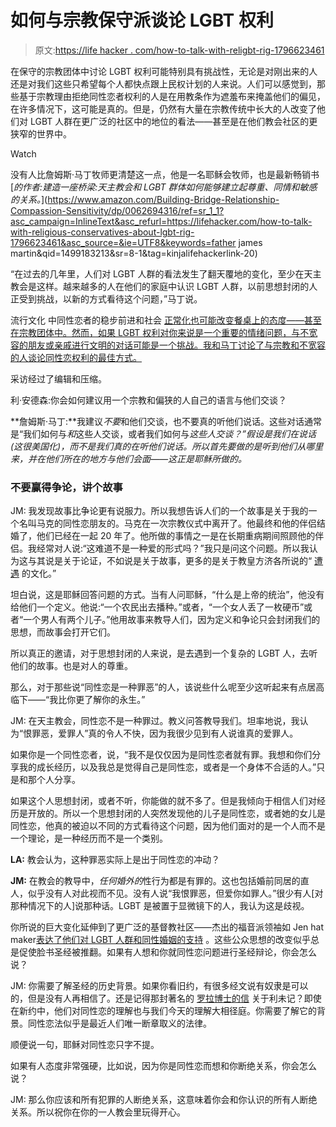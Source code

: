 # 如何与宗教保守派谈论 LGBT 权利

> 原文:[https://life hacker . com/how-to-talk-with-religbt-rig-1796623461](https://lifehacker.com/how-to-talk-with-religious-conservatives-about-lgbt-rig-1796623461)

在保守的宗教团体中讨论 LGBT 权利可能特别具有挑战性，无论是对刚出来的人还是对我们这些只希望每个人都快点跟上民权计划的人来说。人们可以感觉到，那些基于宗教理由拒绝同性恋者权利的人是在用教条作为遮羞布来掩盖他们的偏见，在许多情况下，这可能是真的。但是，仍然有大量在宗教传统中长大的人改变了他们对 LGBT 人群在更广泛的社区中的地位的看法——甚至是在他们教会社区的更狭窄的世界中。

Watch

没有人比詹姆斯·马丁牧师更清楚这一点，他是一名耶稣会牧师，也是最新畅销书 [*的作者:建造一座桥梁:天主教会和 LGBT 群体如何能够建立起尊重、同情和敏感的关系。*](https://www.amazon.com/Building-Bridge-Relationship-Compassion-Sensitivity/dp/0062694316/ref=sr_1_1?asc_campaign=InlineText&asc_refurl=https://lifehacker.com/how-to-talk-with-religious-conservatives-about-lgbt-rig-1796623461&asc_source=&ie=UTF8&keywords=father james martin&qid=1499183213&sr=8-1&tag=kinjalifehackerlink-20)

“在过去的几年里，人们对 LGBT 人群的看法发生了翻天覆地的变化，至少在天主教会是这样。越来越多的人在他们的家庭中认识 LGBT 人群，以前思想封闭的人正受到挑战，以新的方式看待这个问题，”马丁说。

流行文化 中同性恋者的稳步前进和社会 [正常化也可能改变餐桌上的态度——甚至在宗教团体中。然而，如果 LGBT 权利对你来说是一个重要的情绪问题，与不宽容的朋友或亲戚进行文明的对话可能是一个挑战。我和马丁讨论了与宗教和不宽容的人谈论同性恋权利的最佳方式。](https://www.theatlantic.com/entertainment/archive/2015/06/gay-marriage-legalized-modern-family-pop-culture/397013/) 

采访经过了编辑和压缩。

利·安德森:你会如何建议用一个宗教和偏狭的人自己的语言与他们交谈？

**詹姆斯·马丁:**我建议*不要*和他们交谈，也不要真的听他们说话。这些对话通常是“我们如何与*和*这些人交谈，或者我们如何与*这些人交谈？”假设是我们在说话(这很美国化)，而不是我们真的在听他们说话。所以首先要做的是听到他们从哪里来，并在他们所在的地方与他们会面——这正是耶稣所做的。*

### 不要赢得争论，讲个故事

JM: 我发现故事比争论更有说服力。所以我想告诉人们的一个故事是关于我的一个名叫马克的同性恋朋友的。马克在一次宗教仪式中离开了。他最终和他的伴侣结婚了，他们已经在一起 20 年了。他所做的事情之一是在长期重病期间照顾他的伴侣。我经常对人说:“这难道不是一种爱的形式吗？”我只是问这个问题。所以我认为这与其说是关于论证，不如说是关于故事，更多的是关于教皇方济各所说的“ [遭遇](https://www.ncronline.org/blogs/ncr-today/francis-and-culture-encounter) 的文化。”

坦白说，这是耶稣回答问题的方式。当有人问耶稣，“什么是上帝的统治”，他没有给他们一个定义。他说:“一个农民出去播种。”或者，“一个女人丢了一枚硬币”或者“一个男人有两个儿子。”他用故事来教导人们，因为定义和争论只会封闭我们的思想，而故事会打开它们。

所以真正的邀请，对于思想封闭的人来说，是去遇到一个复杂的 LGBT 人，去听他们的故事。也是对人的尊重。

那么，对于那些说“同性恋是一种罪恶”的人，该说些什么呢至少这听起来有点居高临下——“我比你更了解你的永生。”

JM: 在天主教会，同性恋不是一种罪过。教义问答教导我们。坦率地说，我认为“恨罪恶，爱罪人”真的令人不快，因为我很少见到有人说谁真的爱罪人。

如果你是一个同性恋者，说，“我不是仅仅因为是同性恋者就有罪。我想和你们分享我的成长经历，以及我总是觉得自己是同性恋，或者是一个身体不合适的人。”只是和那个人分享。

如果这个人思想封闭，或者不听，你能做的就不多了。但是我倾向于相信人们对经历是开放的。所以一个思想封闭的人突然发现他的儿子是同性恋，或者她的女儿是同性恋，他真的被迫以不同的方式看待这个问题，因为他们面对的是一个人而不是一个理论，是一种经历而不是一个类别。

**LA:** 教会认为，这种罪恶实际上是出于同性恋的冲动？

**JM:** 在教会的教导中，*任何婚外的*性行为都是有罪的。这也包括婚前同居的直人，似乎没有人对此视而不见。没有人说“我恨罪恶，但爱你如罪人。”很少有人[对那种情况下的人]说那种话。LGBT 是被置于显微镜下的人，我认为这是歧视。

你所说的巨大变化延伸到了更广泛的基督教社区——杰出的福音派领袖如 Jen hat maker[表达了他们对 LGBT 人群和同性婚姻的支持](https://www.washingtonpost.com/news/acts-of-faith/wp/2016/10/31/the-high-cost-of-popular-evangelical-jen-hatmakers-gay-marriage-comments/?utm_term=.3705a6b81a38) 。这些公众思想的改变似乎总是促使脸书圣经被推翻。如果有人想和你就同性恋问题进行圣经辩论，你会怎么说？

JM: 你需要了解圣经的历史背景。如果你看旧约，有很多经文说有奴隶是可以的，但是没有人再相信了。还是记得那封著名的 [罗拉博士的信](https://www.americamagazine.org/content/all-things/dr-laura-and-leviticus) 关于利未记？即使在新约中，他们对同性恋的理解也与我们今天的理解大相径庭。你需要了解它的背景。同性恋法似乎是最近人们唯一断章取义的法律。

顺便说一句，耶稣对同性恋只字不提。

如果有人态度非常强硬，比如说，因为你是同性恋而想和你断绝关系，你会怎么说？

JM: 那么你应该和所有犯罪的人断绝关系，这意味着你会和你认识的所有人断绝关系。所以祝你在你的一人教会里玩得开心。
